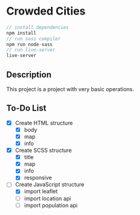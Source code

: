 # Crowded Cities

```javascript
// install dependencies
npm install
// run sass compiler
npm run node-sass
// run live-server
live-server
```

## Description

This project is a project with very basic operations.

## To-Do List

- [x] Create HTML structure
  - [x] body
  - [x] map
  - [x] info
- [x] Create SCSS structure
  - [x] title
  - [x] map
  - [x] info
  - [x] responsive
- [ ] Create JavaScript structure
  - [x] import leaflet
  - [ ] import location api
  - [ ] import population api
